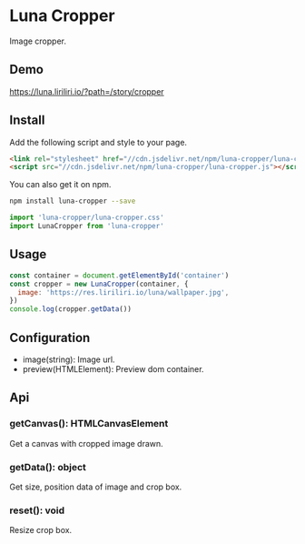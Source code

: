 # Luna Cropper

Image cropper.

## Demo

https://luna.liriliri.io/?path=/story/cropper

## Install

Add the following script and style to your page.

```html
<link rel="stylesheet" href="//cdn.jsdelivr.net/npm/luna-cropper/luna-cropper.css" />
<script src="//cdn.jsdelivr.net/npm/luna-cropper/luna-cropper.js"></script>
```

You can also get it on npm.

```bash
npm install luna-cropper --save
```

```javascript
import 'luna-cropper/luna-cropper.css'
import LunaCropper from 'luna-cropper'
```

## Usage

```javascript
const container = document.getElementById('container')
const cropper = new LunaCropper(container, {
  image: 'https://res.liriliri.io/luna/wallpaper.jpg',
})
console.log(cropper.getData())
```

## Configuration

* image(string): Image url.
* preview(HTMLElement): Preview dom container.

## Api

### getCanvas(): HTMLCanvasElement

Get a canvas with cropped image drawn.

### getData(): object

Get size, position data of image and crop box.

### reset(): void

Resize crop box.
